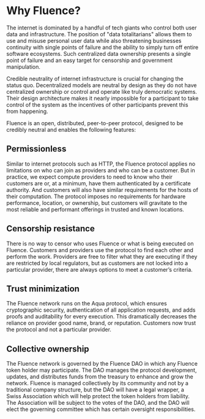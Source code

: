 # Why Fluence?

The internet is dominated by a handful of tech giants who control both user data and infrastructure. The position of "data totalitarians" allows them to use and misuse personal user data while also threatening businesses continuity with single points of failure and the ability to simply turn off entire software ecosystems. Such centralized data ownership presents a single point of failure and an easy target for censorship and government manipulation.

Credible neutrality of internet infrastructure is crucial for changing the status quo. Decentralized models are neutral by design as they do not have centralized ownership or control and operate like truly democratic systems. Their design architecture makes it nearly impossible for a participant to take control of the system as the incentives of other participants prevent this from happening.

Fluence is an open, distributed, peer-to-peer protocol, designed to be credibly neutral and enables the following features:

## Permissionless

Similar to internet protocols such as HTTP, the Fluence protocol applies no limitations on who can join as providers and who can be a customer. But in practice, we expect compute providers to need to know who their customers are or, at a minimum, have them authenticated by a certificate authority. And customers will also have similar requirements for the hosts of their computation. The protocol imposes no requirements for hardware performance, location, or ownership, but customers will gravitate to the most reliable and performant offerings in trusted and known locations.

## Censorship resistance

There is no way to censor who uses Fluence or what is being executed on Fluence. Customers and providers use the protocol to find each other and perform the work. Providers are free to filter what they are executing if they are restricted by local regulators, but as customers are not locked into a particular provider, there are always options to meet a customer’s criteria.

## Trust minimization

The Fluence network runs on the Aqua protocol, which ensures cryptographic security, authentication of all application requests, and adds proofs and auditability for every execution. This dramatically decreases the reliance on provider good name, brand, or reputation. Customers now trust the protocol and not a particular provider.


## Collective ownership

The Fluence network is governed by the Fluence DAO in which any Fluence token holder may participate. The DAO manages the protocol development, updates, and distributes funds from the treasury to enhance and grow the network. Fluence is managed collectively by its community and not by a traditional company structure, but the DAO will have a legal wrapper, a Swiss Association which will help protect the token holders from liability. The Association will be subject to the votes of the DAO, and the DAO will elect the governing committee which has certain oversight responsibilities. 
